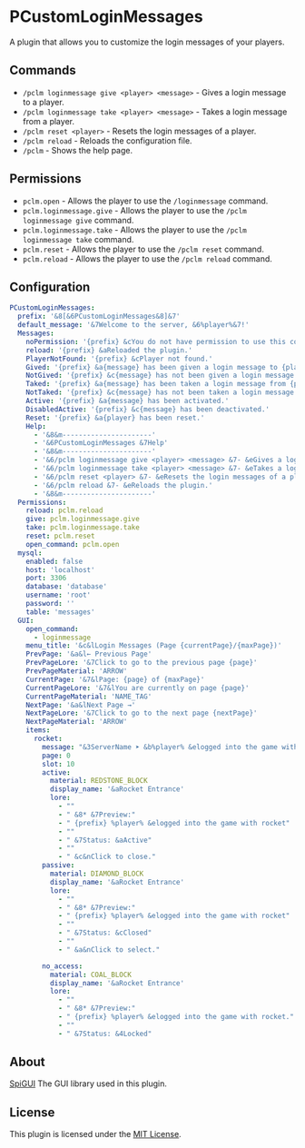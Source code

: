PCustomLoginMessages
===================

A plugin that allows you to customize the login messages of your players.

Commands
--------

* `/pclm loginmessage give <player> <message>` - Gives a login message to a player.
* `/pclm loginmessage take <player> <message>` - Takes a login message from a player.
* `/pclm reset <player>` - Resets the login messages of a player.
* `/pclm reload` - Reloads the configuration file.
* `/pclm` - Shows the help page.

Permissions
-----------

* `pclm.open` - Allows the player to use the `/loginmessage` command.
* `pclm.loginmessage.give` - Allows the player to use the `/pclm loginmessage give` command.
* `pclm.loginmessage.take` - Allows the player to use the `/pclm loginmessage take` command.
* `pclm.reset` - Allows the player to use the `/pclm reset` command.
* `pclm.reload` - Allows the player to use the `/pclm reload` command.

Configuration
-------------

```yaml
PCustomLoginMessages:
  prefix: '&8[&6PCustomLoginMessages&8]&7'
  default_message: '&7Welcome to the server, &6%player%&7!'
  Messages:
    noPermission: '{prefix} &cYou do not have permission to use this command.'
    reload: '{prefix} &aReloaded the plugin.'
    PlayerNotFound: '{prefix} &cPlayer not found.'
    Gived: '{prefix} &a{message} has been given a login message to {player}'
    NotGived: '{prefix} &c{message} has not been given a login message to {player}'
    Taked: '{prefix} &a{message} has been taken a login message from {player}'
    NotTaked: '{prefix} &c{message} has not been taken a login message from {player}'
    Active: '{prefix} &a{message} has been activated.'
    DisabledActive: '{prefix} &c{message} has been deactivated.'
    Reset: '{prefix} &a{player} has been reset.'
    Help:
      - '&8&m----------------------'
      - '&6PCustomLoginMessages &7Help'
      - '&8&m----------------------'
      - '&6/pclm loginmessage give <player> <message> &7- &eGives a login message to a player.'
      - '&6/pclm loginmessage take <player> <message> &7- &eTakes a login message from a player.'
      - '&6/pclm reset <player> &7- &eResets the login messages of a player.'
      - '&6/pclm reload &7- &eReloads the plugin.'
      - '&8&m----------------------'
  Permissions:
    reload: pclm.reload
    give: pclm.loginmessage.give
    take: pclm.loginmessage.take
    reset: pclm.reset
    open_command: pclm.open
  mysql:
    enabled: false
    host: 'localhost'
    port: 3306
    database: 'database'
    username: 'root'
    password: ''
    table: 'messages'
  GUI:
    open_command:
      - loginmessage
    menu_title: '&c&lLogin Messages (Page {currentPage}/{maxPage})'
    PrevPage: '&a&l← Previous Page'
    PrevPageLore: '&7Click to go to the previous page {page}'
    PrevPageMaterial: 'ARROW'
    CurrentPage: '&7&lPage: {page} of {maxPage}'
    CurrentPageLore: '&7&lYou are currently on page {page}'
    CurrentPageMaterial: 'NAME_TAG'
    NextPage: '&a&lNext Page →'
    NextPageLore: '&7Click to go to the next page {nextPage}'
    NextPageMaterial: 'ARROW'
    items:
      rocket:
        message: "&3ServerName ➤ &b%player% &elogged into the game with rocket"
        page: 0
        slot: 10
        active:
          material: REDSTONE_BLOCK
          display_name: '&aRocket Entrance'
          lore:
            - ""
            - " &8* &7Preview:"
            - " {prefix} %player% &elogged into the game with rocket"
            - ""
            - " &7Status: &aActive"
            - ""
            - " &c&nClick to close."
        passive:
          material: DIAMOND_BLOCK
          display_name: '&aRocket Entrance'
          lore:
            - ""
            - " &8* &7Preview:"
            - " {prefix} %player% &elogged into the game with rocket"
            - ""
            - " &7Status: &cClosed"
            - ""
            - " &a&nClick to select."

        no_access:
          material: COAL_BLOCK
          display_name: '&aRocket Entrance'
          lore:
            - ""
            - " &8* &7Preview:"
            - " {prefix} %player% &elogged into the game with rocket."
            - ""
            - " &7Status: &4Locked"
```

About
-----

[SpiGUI](https://github.com/SamJakob/SpiGUI) The GUI library used in this plugin.


License
-------

This plugin is licensed under the [MIT License](https://opensource.org/licenses/MIT).
